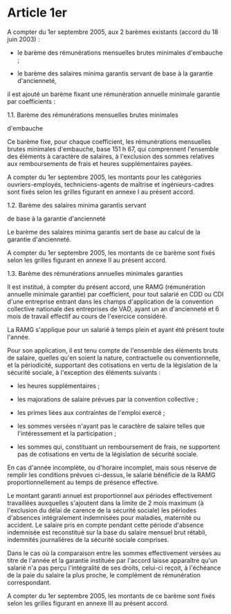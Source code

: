 # Article 1er

A compter du 1er septembre 2005, aux 2 barèmes existants (accord du 18 juin 2003) :

- le barème des rémunérations mensuelles brutes minimales d'embauche ;

- le barème des salaires minima garantis servant de base à la garantie d'ancienneté,

il est ajouté un barème fixant une rémunération annuelle minimale garantie par coefficients :

1.1. Barème des rémunérations mensuelles brutes minimales

d'embauche

Ce barème fixe, pour chaque coefficient, les rémunérations mensuelles brutes minimales d'embauche, base 151 h 67, qui comprennent l'ensemble des éléments à caractère de salaires, à l'exclusion des sommes relatives aux remboursements de frais et heures supplémentaires payées.

A compter du 1er septembre 2005, les montants pour les catégories ouvriers-employés, techniciens-agents de maîtrise et ingénieurs-cadres sont fixés selon les grilles figurant en annexe I au présent accord.

1.2. Barème des salaires minima garantis servant

de base à la garantie d'ancienneté

Le barème des salaires minima garantis sert de base au calcul de la garantie d'ancienneté.

A compter du 1er septembre 2005, les montants de ce barème sont fixés selon les grilles figurant en annexe II au présent accord.

1.3. Barème des rémunérations annuelles minimales garanties

Il est institué, à compter du présent accord, une RAMG (rémunération annuelle minimale garantie) par coefficient, pour tout salarié en CDD ou CDI d'une entreprise entrant dans les champs d'application de la convention collective nationale des entreprises de VAD, ayant un an d'ancienneté et 6 mois de travail effectif au cours de l'exercice considéré.

La RAMG s'applique pour un salarié à temps plein et ayant été présent toute l'année.

Pour son application, il est tenu compte de l'ensemble des éléments bruts de salaire, quelles qu'en soient la nature, contractuelle ou conventionnelle, et la périodicité, supportant des cotisations en vertu de la législation de la sécurité sociale, à l'exception des éléments suivants :

- les heures supplémentaires ;

- les majorations de salaire prévues par la convention collective ;

- les primes liées aux contraintes de l'emploi exercé ;

- les sommes versées n'ayant pas le caractère de salaire telles que l'intéressement et la participation ;

- les sommes qui, constituant un remboursement de frais, ne supportent pas de cotisations en vertu de la législation de sécurité sociale.

En cas d'année incomplète, ou d'horaire incomplet, mais sous réserve de remplir les conditions prévues ci-dessus, le salarié bénéficie de la RAMG proportionnellement au temps de présence effective.

Le montant garanti annuel est proportionnel aux périodes effectivement travaillées auxquelles s'ajoutent dans la limite de 2 mois maximum (à l'exclusion du délai de carence de la sécurité sociale) les périodes d'absences intégralement indemnisées pour maladies, maternité ou accident. Le salaire pris en compte pendant cette période d'absence indemnisée est reconstitué sur la base du salaire mensuel brut rétabli, indemnités journalières de la sécurité sociale comprises.

Dans le cas où la comparaison entre les sommes effectivement versées au titre de l'année et la garantie instituée par l'accord laisse apparaître qu'un salarié n'a pas perçu l'intégralité de ses droits, celui-ci reçoit, à l'échéance de la paie du salaire la plus proche, le complément de rémunération correspondant.

A compter du 1er septembre 2005, les montants de ce barème sont fixés selon les grilles figurant en annexe III au présent accord.

